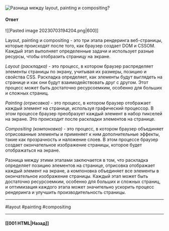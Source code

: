 ![Разница между layout, painting и compositing?](https://youtu.be/yvOXvZ8aEFo?t=209)

#### Ответ

![[Pasted image 20230703194204.png|600]]

Layout, painting и compositing - это три этапа рендеринга веб-страницы, которые происходят после того, как браузер создает DOM и CSSOM. Каждый этап выполняет определенные задачи и использует разные ресурсы, чтобы отобразить страницу на экране.

*Layout (раскладка)* - это процесс, в котором браузер распределяет элементы страницы по экрану, учитывая их размеры, позицию и свойства CSS. Раскладка определяет, как элементы будут выглядеть на странице и как они будут взаимодействовать друг с другом. Этот процесс может быть достаточно ресурсоемким, особенно для больших и сложных страниц.

*Painting (отрисовка)* - это процесс, в котором браузер отображает каждый элемент на странице, используя графический процессор. В этом процессе браузер преобразует каждый элемент в набор пикселей на экране. Это происходит после раскладки элементов на странице.

*Compositing (компоновка)* - это процесс, в котором браузер объединяет отрисованные элементы и применяет к ним дополнительные эффекты, такие как прозрачность и наложение слоев. В этом процессе браузер создает окончательное изображение страницы, которое будет отображаться на экране.

Разница между этими этапами заключается в том, что раскладка определяет позицию элементов на странице, отрисовка отображает каждый элемент на экране, а компоновка объединяет все элементы в окончательное изображение страницы. Каждый этап может быть достаточно ресурсоемким, особенно для больших и сложных страниц, и оптимизация каждого этапа может значительно ускорить процесс рендеринга и улучшить производительность страницы.

___
#layout #painting #compositing 

___

#### [[001 HTML|Назад]]